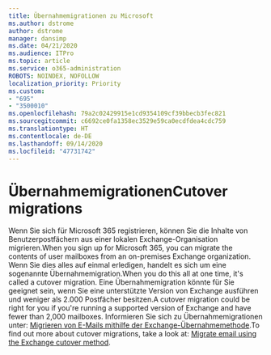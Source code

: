 ```yaml
---
title: Übernahmemigrationen zu Microsoft
ms.author: dstrome
author: dstrome
manager: dansimp
ms.date: 04/21/2020
ms.audience: ITPro
ms.topic: article
ms.service: o365-administration
ROBOTS: NOINDEX, NOFOLLOW
localization_priority: Priority
ms.custom:
- "695"
- "3500010"
ms.openlocfilehash: 79a2c02429915e1cd9354109cf39bbecb3fec821
ms.sourcegitcommit: c6692ce0fa1358ec3529e59ca0ecdfdea4cdc759
ms.translationtype: HT
ms.contentlocale: de-DE
ms.lasthandoff: 09/14/2020
ms.locfileid: "47731742"
---
```

# <a name="cutover-migrations"></a><span data-ttu-id="69332-102">Übernahmemigrationen</span><span class="sxs-lookup"><span data-stu-id="69332-102">Cutover migrations</span></span>

<span data-ttu-id="69332-103">Wenn Sie sich für Microsoft 365 registrieren, können Sie die Inhalte von Benutzerpostfächern aus einer lokalen Exchange-Organisation migrieren.</span><span class="sxs-lookup"><span data-stu-id="69332-103">When you sign up for Microsoft 365, you can migrate the contents of user mailboxes from an on-premises Exchange organization.</span></span> <span data-ttu-id="69332-104">Wenn Sie dies alles auf einmal erledigen, handelt es sich um eine sogenannte Übernahmemigration.</span><span class="sxs-lookup"><span data-stu-id="69332-104">When you do this all at one time, it's called a cutover migration.</span></span> <span data-ttu-id="69332-105">Eine Übernahmemigration könnte für Sie geeignet sein, wenn Sie eine unterstützte Version von Exchange ausführen und weniger als 2.000 Postfächer besitzen.</span><span class="sxs-lookup"><span data-stu-id="69332-105">A cutover migration could be right for you if you're running a supported version of Exchange and have fewer than 2,000 mailboxes.</span></span> <span data-ttu-id="69332-106">Informieren Sie sich zu Übernahmemigrationen unter: [Migrieren von E-Mails mithilfe der Exchange-Übernahmemethode](https://docs.microsoft.com/Exchange/mailbox-migration/cutover-migration-to-office-365).</span><span class="sxs-lookup"><span data-stu-id="69332-106">To find out more about cutover migrations, take a look at: [Migrate email using the Exchange cutover method](https://docs.microsoft.com/Exchange/mailbox-migration/cutover-migration-to-office-365).</span></span>
  